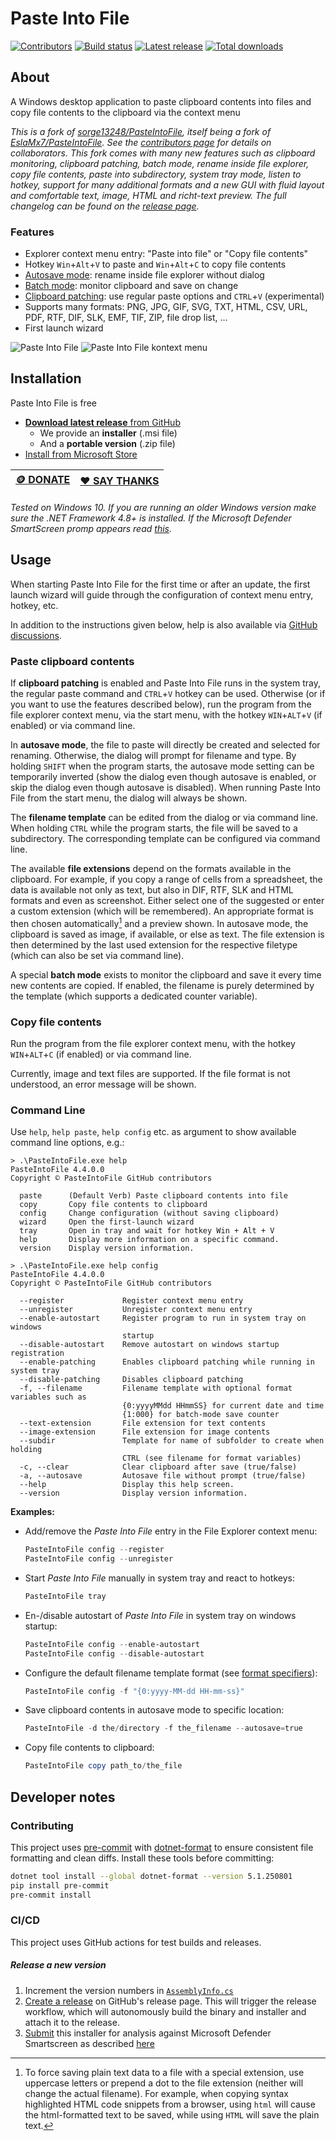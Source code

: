 # Paste Into File

[![Contributors](https://img.shields.io/github/contributors/eltos/PasteIntoFile)](https://github.com/eltos/PasteIntoFile/graphs/contributors)
[![Build status](https://img.shields.io/github/workflow/status/eltos/PasteIntoFile/Test%20Build)](https://github.com/eltos/PasteIntoFile/actions)
[![Latest release](https://img.shields.io/github/v/release/eltos/PasteIntoFile)](https://github.com/eltos/PasteIntoFile/releases/latest)
[![Total downloads](https://img.shields.io/github/downloads/eltos/PasteIntoFile/total)](https://github.com/eltos/PasteIntoFile/releases)

## About

A Windows desktop application to paste clipboard contents into files and copy file contents to the clipboard via the context menu



_This is a fork of [sorge13248/PasteIntoFile](https://github.com/sorge13248/PasteIntoFile), itself being a fork of [EslaMx7/PasteIntoFile](https://github.com/EslaMx7/PasteIntoFile)._
_See the [contributors page](https://github.com/eltos/PasteIntoFile/graphs/contributors) for details on collaborators._
_This fork comes with many new features such as clipboard monitoring, clipboard patching, batch mode, rename inside file explorer, copy file contents, paste into subdirectory, system tray mode, listen to hotkey, support for many additional formats and a new GUI with fluid layout and comfortable text, image, HTML and richt-text preview._
_The full changelog can be found on the [release page](https://github.com/eltos/PasteIntoFile/releases)._



### Features

+ Explorer context menu entry: "Paste into file" or "Copy file contents"
+ Hotkey `Win`+`Alt`+`V` to paste and `Win`+`Alt`+`C` to copy file contents
+ [Autosave mode](https://github.com/eltos/PasteIntoFile/discussions/2): rename inside file explorer without dialog
+ [Batch mode](https://github.com/eltos/PasteIntoFile/discussions/4): monitor clipboard and save on change
+ [Clipboard patching](https://github.com/eltos/PasteIntoFile/discussions/11): use regular paste options and `CTRL`+`V` (experimental)
+ Supports many formats: PNG, JPG, GIF, SVG, TXT, HTML, CSV, URL, PDF, RTF, DIF, SLK, EMF, TIF, ZIP, file drop list, ...
+ First launch wizard

![Paste Into File](screenshot.png)
![Paste Into File kontext menu](screenshot-1.png)


## Installation

Paste Into File is free

+ [**Download latest release** from GitHub](https://github.com/eltos/PasteIntoFile/releases)
  + We provide an **installer** (.msi file)
  + And a **portable version** (.zip file)
+ [Install from Microsoft Store](https://apps.microsoft.com/store/detail/XP88X1XTPKZJDJ)

| [🪙 DONATE](https://github.com/sponsors/eltos) | [❤️ SAY THANKS](https://saythanks.io/to/eltos) |
|---|---|

_Tested on Windows 10._
_If you are running an older Windows version make sure the .NET Framework 4.8+ is installed._
_If the Microsoft Defender SmartScreen promp appears read [this](https://github.com/eltos/PasteIntoFile/discussions/10)._


## Usage

When starting Paste Into File for the first time or after an update, the first launch wizard will guide through the configuration of context menu entry, hotkey, etc.

In addition to the instructions given below, help is also available via [GitHub discussions](https://github.com/eltos/PasteIntoFile/discussions/categories/q-a).

### Paste clipboard contents
If **clipboard patching** is enabled and Paste Into File runs in the system tray, the regular paste command and `CTRL`+`V` hotkey can be used.
Otherwise (or if you want to use the features described below), run the program from the file explorer context menu, via the start menu, with the hotkey `WIN`+`ALT`+`V` (if enabled) or via command line.

In **autosave mode**, the file to paste will directly be created and selected for renaming.
Otherwise, the dialog will prompt for filename and type.
By holding `SHIFT` when the program starts, the autosave mode setting can be temporarily inverted (show the dialog even though autosave is enabled, or skip the dialog even though autosave is disabled).
When running Paste Into File from the start menu, the dialog will always be shown.

The **filename template** can be edited from the dialog or via command line.
When holding `CTRL` while the program starts, the file will be saved to a subdirectory.
The corresponding template can be configured via command line.

The available **file extensions** depend on the formats available in the clipboard.
For example, if you copy a range of cells from a spreadsheet, the data is available not only as text, but also in DIF, RTF, SLK and HTML formats and even as screenshot.
Either select one of the suggested or enter a custom extension (which will be remembered).
An appropriate format is then chosen automatically[^save_plain_text] and a preview shown.
In autosave mode, the clipboard is saved as image, if available, or else as text.
The file extension is then determined by the last used extension for the respective filetype (which can also be set via command line).

A special **batch mode** exists to monitor the clipboard and save it every time new contents are copied.
If enabled, the filename is purely determined by the template (which supports a dedicated counter variable).

[^save_plain_text]: To force saving plain text data to a file with a special extension,
use uppercase letters or prepend a dot to the file extension (neither will change the actual filename).
For example, when copying syntax highlighted HTML code snippets from a browser,
using `html` will cause the html-formatted text to be saved,
while using `HTML` will save the plain text.


### Copy file contents
Run the program from the file explorer context menu, with the hotkey `WIN`+`ALT`+`C` (if enabled) or via command line.

Currently, image and text files are supported. If the file format is not understood, an error message will be shown.



### Command Line

Use `help`, `help paste`, `help config` etc. as argument to show available command line options, e.g.:
```
> .\PasteIntoFile.exe help
PasteIntoFile 4.4.0.0
Copyright © PasteIntoFile GitHub contributors

  paste      (Default Verb) Paste clipboard contents into file
  copy       Copy file contents to clipboard
  config     Change configuration (without saving clipboard)
  wizard     Open the first-launch wizard
  tray       Open in tray and wait for hotkey Win + Alt + V
  help       Display more information on a specific command.
  version    Display version information.
```
```
> .\PasteIntoFile.exe help config
PasteIntoFile 4.4.0.0
Copyright © PasteIntoFile GitHub contributors

  --register             Register context menu entry
  --unregister           Unregister context menu entry
  --enable-autostart     Register program to run in system tray on windows
                         startup
  --disable-autostart    Remove autostart on windows startup registration
  --enable-patching      Enables clipboard patching while running in system tray
  --disable-patching     Disables clipboard patching
  -f, --filename         Filename template with optional format variables such as
                         {0:yyyyMMdd HHmmSS} for current date and time
                         {1:000} for batch-mode save counter
  --text-extension       File extension for text contents
  --image-extension      File extension for image contents
  --subdir               Template for name of subfolder to create when holding
                         CTRL (see filename for format variables)
  -c, --clear            Clear clipboard after save (true/false)
  -a, --autosave         Autosave file without prompt (true/false)
  --help                 Display this help screen.
  --version              Display version information.
```

**Examples:**
- Add/remove the *Paste Into File* entry in the File Explorer context menu:
   ```powershell
   PasteIntoFile config --register
   PasteIntoFile config --unregister
   ```
- Start *Paste Into File* manually in system tray and react to hotkeys:
   ```powershell
   PasteIntoFile tray
   ```
- En-/disable autostart of *Paste Into File* in system tray on windows startup:
   ```powershell
   PasteIntoFile config --enable-autostart
   PasteIntoFile config --disable-autostart
   ```
- Configure the default filename template format (see [format specifiers](https://docs.microsoft.com/en-us/dotnet/standard/base-types/custom-date-and-time-format-strings)):
   ```powershell
   PasteIntoFile config -f "{0:yyyy-MM-dd HH-mm-ss}"
   ```
- Save clipboard contents in autosave mode to specific location:
  ```powershell
  PasteIntoFile -d the/directory -f the_filename --autosave=true
  ```
- Copy file contents to clipboard:
  ```powershell
  PasteIntoFile copy path_to/the_file
  ```

## Developer notes

### Contributing
This project uses [pre-commit](https://pre-commit.com) with [dotnet-format](https://github.com/dotnet/format) to ensure consistent file formatting and clean diffs.
Install these tools before committing:
```bash
dotnet tool install --global dotnet-format --version 5.1.250801
pip install pre-commit
pre-commit install
```

### CI/CD
This project uses GitHub actions for test builds and releases.

##### Release a new version
1. Increment the version numbers in [`AssemblyInfo.cs`](PasteIntoFile/Properties/AssemblyInfo.cs#L34-L35)
1. [Create a release](https://github.com/eltos/PasteIntoFile/releases/new?title=Version%200.0&body=-%20...%0A%0AFull%20Changelog%3A%20https%3A%2F%2Fgithub.com%2Feltos%2FPasteIntoFile%2Fcompare%2Fv0.0...v0.0.0%0A%0A%5B!%5BGitHub%20release%20(by%20tag)%5D(https%3A%2F%2Fimg.shields.io%2Fgithub%2Fdownloads%2Feltos%2Fpasteintofile%2Fv0.0.0%2Ftotal)%5D(https%3A%2F%2Fmann1x.github.io%2Fgithub-release-stats%2F%3Fusername%3Deltos%26repository%3DPasteIntoFile)) on GitHub's release page. This will trigger the release workflow, which will autonomously build the binary and installer and attach it to the release.
1. [Submit](https://www.microsoft.com/en-us/wdsi/filesubmission?persona=HomeUser) this installer for analysis against Microsoft Defender Smartscreen as described [here](https://github.com/eltos/PasteIntoFile/discussions/10)




